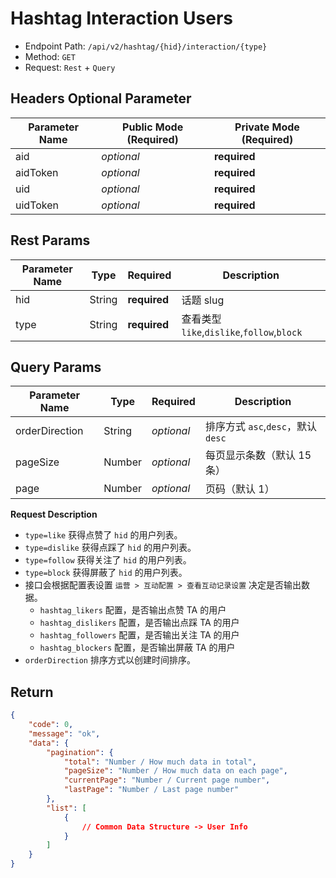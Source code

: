 # Hashtag Interaction Users

- Endpoint Path: `/api/v2/hashtag/{hid}/interaction/{type}`
- Method: `GET`
- Request: `Rest` + `Query`

## Headers Optional Parameter

| Parameter Name | Public Mode (Required) | Private Mode (Required) |
| --- | --- | --- |
| aid | *optional* | **required** |
| aidToken | *optional* | **required** |
| uid | *optional* | **required** |
| uidToken | *optional* | **required** |

## Rest Params

| Parameter Name | Type | Required | Description |
| --- | --- | --- | --- |
| hid | String | **required** | 话题 slug |
| type | String | **required** | 查看类型 `like`,`dislike`,`follow`,`block` |

## Query Params

| Parameter Name | Type | Required | Description |
| --- | --- | --- | --- |
| orderDirection | String | *optional* | 排序方式 `asc`,`desc`，默认 `desc` |
| pageSize | Number | *optional* | 每页显示条数（默认 15 条） |
| page | Number | *optional* | 页码（默认 1） |

**Request Description**

- `type=like` 获得点赞了 `hid` 的用户列表。
- `type=dislike` 获得点踩了 `hid` 的用户列表。
- `type=follow` 获得关注了 `hid` 的用户列表。
- `type=block` 获得屏蔽了 `hid` 的用户列表。
- 接口会根据配置表设置 `运营 > 互动配置 > 查看互动记录设置` 决定是否输出数据。
    - `hashtag_likers` 配置，是否输出点赞 TA 的用户
    - `hashtag_dislikers` 配置，是否输出点踩 TA 的用户
    - `hashtag_followers` 配置，是否输出关注 TA 的用户
    - `hashtag_blockers` 配置，是否输出屏蔽 TA 的用户
- `orderDirection` 排序方式以创建时间排序。

## Return

```json
{
    "code": 0,
    "message": "ok",
    "data": {
        "pagination": {
            "total": "Number / How much data in total",
            "pageSize": "Number / How much data on each page",
            "currentPage": "Number / Current page number",
            "lastPage": "Number / Last page number"
        },
        "list": [
            {
                // Common Data Structure -> User Info
            }
        ]
    }
}
```
